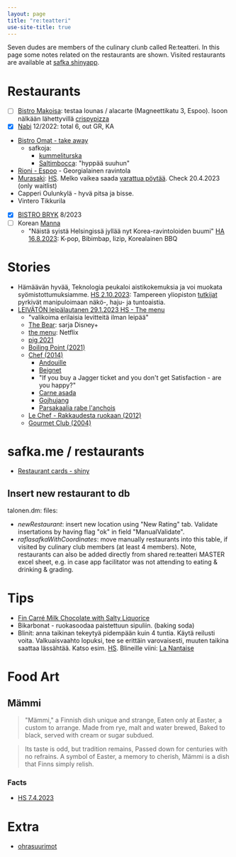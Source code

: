 ```yaml
---
layout: page
title: "re:teatteri"
use-site-title: true
---
```


Seven dudes are members of the culinary clunb called Re:teatteri. In this page some notes related on the restaurants are shown. Visited restaurants are available at [safka shinyapp](https://safka.shinyapps.io/restaurants/). 

# Restaurants

-[ ] [Bistro Makoisa](https://www.bistromakoisa.fi/): testaa lounas / alacarte (Magneettikatu 3, Espoo). Isoon nälkään lähettyvillä [crispypizza](https://www.crispypizza.fi/)
-[x] [Nabi](https://www.nabikoreanbbq.fi/) 12/2022: total 6, out GR, KA
- [Bistro Omat - take away](https://bistromat.fi/kirkkonummi/menu/#TAKE%20AWAY)
  - safkoja: 
    - [kummeliturska](https://fi.wikipedia.org/wiki/Kummeliturska)
    - [Saltimbocca](https://www.kodinkuvalehti.fi/reseptit/liharuuat/broileria-saltimbocca): "hyppää suuhun"
- [Rioni - Espoo](https://www.rioni.fi/) - Georgialainen ravintola
- [Murasaki](https://www.facebook.com/murasaki.fi): [HS](https://www.hs.fi/ruoka/art-2000009373944.html). Melko vaikea saada [varattua pöytää](https://murasaki-fi.resos.com/booking). Check 20.4.2023 (only waitlist)
- Capperi Oulunkylä - hyvä pitsa ja bisse.
- Vintero Tikkurila
- [x] [BISTRO BRYK](https://www.bistrobryk.fi/) 8/2023
- [ ] Korean [Manna](https://www.mannaravintola.fi/)
  - "Näistä syistä Helsingissä jyllää nyt Korea-ravintoloiden buumi" [HA 16.8.2023](https://www.hs.fi/ruoka/art-2000009772867.html): K-pop, Bibimbap, Iizip, Korealainen BBQ

# Stories

- Hämäävän hyvää, Teknologia peukaloi aistikokemuksia ja voi muokata syömistottumuksiamme. [HS 2.10.2023](https://www.hs.fi/tiede/art-2000009822561.html): Tampereen yliopiston [tutkijat](https://www.tuni.fi/fi/palvelut-ja-yhteistyo/tutkimusyhteistyo-tampereen-yliopiston-kanssa/tauchi) pyrkivät manipuloimaan näkö-, haju- ja tuntoaistia.
- [LEIVÄTÖN leipälautanen 29.1.2023 HS - The menu](https://www.hs.fi/kulttuuri/art-2000009340591.html)
  - "valikoima erilaisia levitteitä ilman leipää"
  - [The Bear](https://www.disneyplus.com/fi-fi/series/the-bear/52m6nx7HoP5F): sarja Disney+
  - [the menu](https://www.imdb.com/title/tt9764362/): Netflix
  - [pig 2021](https://www.imdb.com/title/tt11003218/)
  - [Boiling Point (2021)](https://www.imdb.com/title/tt11127680/)
  - [Chef (2014)](https://www.imdb.com/title/tt2883512/)
    - [Andouille](https://www.manclusive.fi/2019/tunnetko-maailman-makkarat/ )
    - [Beignet](https://blogit.meillakotona.fi/drsugar/beignet-munkit/)
    - "If you buy a Jagger ticket and you don't get Satisfaction - are you happy?"
    - [Carne asada](https://yrttipaja.fi/paaruuat/carne-asada-torillat/)
    - [Gojhujang](https://fi.wikipedia.org/wiki/Gochujang)
    - [Parsakaalia rabe l'anchois](https://www.marthastewart.com/351433/broccoli-rabe-anchovies-and-breadcrumbs)
  - [Le Chef - Rakkaudesta ruokaan (2012)](https://www.imdb.com/title/tt1911553/)
  - [Gourmet Club (2004)](https://fi.wikipedia.org/wiki/Gourmet_Club)


# safka.me / restaurants

- [Restaurant cards - shiny](https://safka.shinyapps.io/reteatteri/)

## Insert new restaurant to db

talonen.dm: files: 
- <i>newRestaurant</i>: insert new location using "New Rating" tab. Validate insertations by having flag "ok" in field "ManualValidate".
- <i>raflasafkaWithCoordinates</i>: move manually restaurants into this table, if visited by culinary club members (at least 4 members). Note, restaurants can also be added directly from shared re:teatteri MASTER excel sheet, e.g. in case app facilitator was not attending to eating & drinking & grading.

# Tips

- [Fin Carré Milk Chocolate with Salty Liquorice](https://anna.fi/ruoka/ruokajutut/salmiakkisuklaat-makutestissa-voittajasuklaa-sai-useammalta-taydet-pisteet-tassa-ruutia) 
- Bikarbonat - ruokasoodaa paistettuun sipuliin. (baking soda)
- Blinit: anna taikinan tekeytyä pidempään kuin 4 tuntia. Käytä reilusti voita. Valkuaisvaahto lopuksi, tee se erittäin varovaisesti, muuten taikina saattaa lässähtää. Katso esim. [HS](https://www.hs.fi/ruoka/art-2000009347173.html). Blineille viini: [La Nantaise](https://viinilehti.fi/viinit/la-nantaise-muscadet-sevre-et-maine-2020/)


# Food Art


## Mämmi

> "Mämmi," a Finnish dish unique and strange,
Eaten only at Easter, a custom to arrange.
Made from rye, malt and water brewed,
Baked to black, served with cream or sugar subdued.

> Its taste is odd, but tradition remains,
Passed down for centuries with no refrains.
A symbol of Easter, a memory to cherish,
Mämmi is a dish that Finns simply relish.

### Facts

- [HS 7.4.2023](https://www.hs.fi/ruoka/art-2000009503474.html)

# Extra

- [ohrasuurimot](https://kotiliesi.fi/resepti/ohrasuurimot/)

